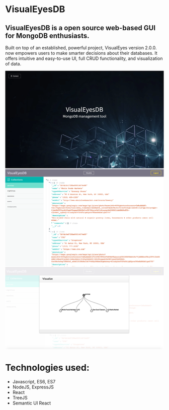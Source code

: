 # VisualEyesDB

## VisualEyesDB is a open source web-based GUI for MongoDB enthusiasts. 

Built on top of an established, powerful project, VisualEyes version 2.0.0. now empowers users to make smarter decisions about their databases. It offers intuitive and easy-to-use UI, full CRUD functionality, and visualization of data.

![alt text](VisualEyesDB.png)
![alt text](VisualEyesDB-screenshot.png)
![alt text](visualize.png)

# Technologies used:
* Javascript, ES6, ES7
* NodeJS, ExpressJS
* React
* TreeJS
* Semantic UI React


